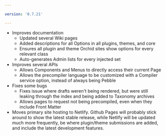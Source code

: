 ```yaml
---

version: '0.7.21'

---
```


- Improves documentation
  - Updated several Wiki pages
  - Added descriptions for all Options in all plugins, themes, and core
  - Ensures all plugin and theme Orchid sites show options for every relevant class
  - Auto-generates Admin lists for every injected set
- Improves several APIs
  - Allows Components and Menus to directly access their current Page 
  - Allows the precompiler language to be customized with a Compiler service option, instead of always being Pebble
- Fixes some bugs
  - Fixes issue where drafts weren't being rendered, but were still leaking through the index and being added to 
    Taxonomy archives
  - Allows pages to request not being precompiled, even when they include Front Matter
- Moves primary site hosting to Netlify. Github Pages will probably stick around to show the latest stable release, 
  while Netlify will be updated much more frequently, be where plugin/theme submissions are added, and include the 
  latest development features.